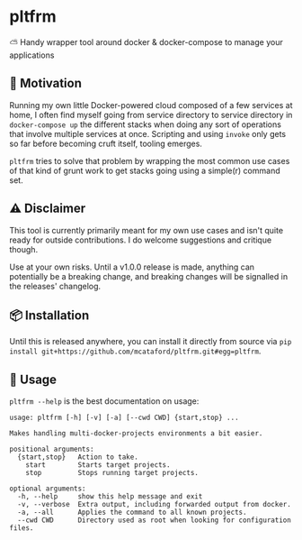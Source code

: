 # pltfrm
⛅ Handy wrapper tool around docker &amp; docker-compose to manage your applications

## 🧠 Motivation

Running my own little Docker-powered cloud composed of a few services at home, I often find myself going from service
directory to service directory in `docker-compose up` the different stacks when doing any sort of operations that
involve multiple services at once. Scripting and using `invoke` only gets so far before becoming cruft itself, tooling
emerges.

`pltfrm` tries to solve that problem by wrapping the most common use cases of that kind of grunt work to get stacks
going using a simple(r) command set.

## ⚠ Disclaimer

This tool is currently primarily meant for my own use cases and isn't quite ready for outside contributions. I do
welcome suggestions and critique though.

Use at your own risks. Until a v1.0.0 release is made, anything can potentially be a breaking change, and breaking
changes will be signalled in the releases' changelog.

## 📦 Installation

Until this is released anywhere, you can install it directly from source via `pip install
git+https://github.com/mcataford/pltfrm.git#egg=pltfrm`.

## 🔨 Usage

`pltfrm --help` is the best documentation on usage:

```
usage: pltfrm [-h] [-v] [-a] [--cwd CWD] {start,stop} ...

Makes handling multi-docker-projects environments a bit easier.

positional arguments:
  {start,stop}   Action to take.
    start        Starts target projects.
    stop         Stops running target projects.

optional arguments:
  -h, --help     show this help message and exit
  -v, --verbose  Extra output, including forwarded output from docker.
  -a, --all      Applies the command to all known projects.
  --cwd CWD      Directory used as root when looking for configuration files.
```
